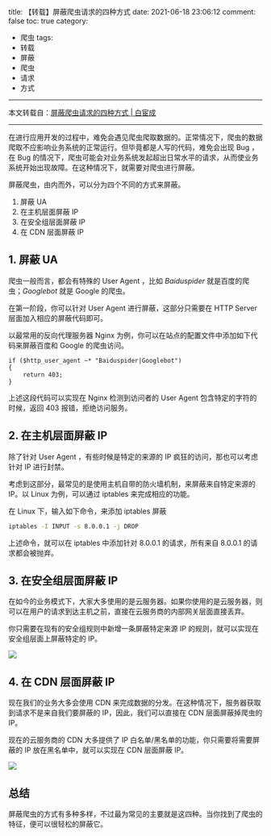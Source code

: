 title: 【转载】屏蔽爬虫请求的四种方式
date: 2021-06-18 23:06:12
comment: false
toc: true
category: 
 - 爬虫
tags: 
 - 转载
 - 屏蔽
 - 爬虫
 - 请求
 - 方式
---

本文转载自：[屏蔽爬虫请求的四种方式 | 白宦成](https://www.ixiqin.com/2021/02/shielding-the-crawler-request-four-ways/)

---

在进行应用开发的过程中，难免会遇见爬虫爬取数据的。正常情况下，爬虫的数据爬取不应影响业务系统的正常运行。但毕竟都是人写的代码，难免会出现 Bug ，在 Bug 的情况下，爬虫可能会对业务系统发起超出日常水平的请求，从而使业务系统开始出现故障。在这种情况下，就需要对爬虫进行屏蔽。

屏蔽爬虫，由内而外，可以分为四个不同的方式来屏蔽。

1. 屏蔽 UA
2. 在主机层面屏蔽 IP
3. 在安全组层面屏蔽 IP
4. 在 CDN 层面屏蔽 IP

## 1. 屏蔽 UA

爬虫一般而言，都会有特殊的 User Agent ，比如 *Baiduspider* 就是百度的爬虫；*Googlebot* 就是 Google 的爬虫。

在第一阶段，你可以针对 User Agent 进行屏蔽，这部分只需要在 HTTP Server 层面加入相应的屏蔽代码即可。

以最常用的反向代理服务器 Nginx 为例，你可以在站点的配置文件中添加如下代码来屏蔽百度和 Google 的爬虫访问。

```
if ($http_user_agent ~* "Baiduspider|Googlebot")  
{
    return 403;
}
```

上述这段代码可以实现在 Nginx 检测到访问者的 User Agent 包含特定的字符的时候，返回 403 报错，拒绝访问服务。

## 2. 在主机层面屏蔽 IP

除了针对 User Agent ，有些时候是特定的来源的 IP 疯狂的访问，那也可以考虑针对 IP 进行封禁。

考虑到这部分，最常见的是使用主机自带的防火墙机制，来屏蔽来自特定来源的 IP。以 Linux 为例，可以通过 iptables 来完成相应的功能。

在 Linux 下，输入如下命令，来添加 iptables 屏蔽

```bash
iptables -I INPUT -s 8.0.0.1 -j DROP
```

上述命令，就可以在 iptables 中添加针对 8.0.0.1 的请求，所有来自 8.0.0.1 的请求都会被抛弃。

## 3. 在安全组层面屏蔽 IP

在如今的业务模式下，大家大多使用的是云服务器。如果你使用的是云服务器，则可以在用户的请求到达主机之前，直接在云服务商的内部网关层面直接丢弃。

你只需要在现有的安全组规则中新增一条屏蔽特定来源 IP 的规则，就可以实现在安全组层面上屏蔽特定的 IP。

![](https://b3logfile.com/file/2021/06/solo-fetchupload-5808181516179342577-abc0e9c9.png)

## 4. 在 CDN 层面屏蔽 IP

现在我们的业务大多会使用 CDN 来完成数据的分发。在这种情况下，服务器获取到请求不是来自我们要屏蔽的 IP，因此，我们可以直接在 CDN 层面屏蔽掉爬虫的 IP。

现在的云服务商的 CDN 大多提供了 IP 白名单/黑名单的功能，你只需要将需要屏蔽的 IP 放在黑名单中，就可以实现在 CDN 层面屏蔽 IP。

![](https://b3logfile.com/file/2021/06/solo-fetchupload-4878768009416937409-402f8bde.png)

## 总结

屏蔽爬虫的方式有多种多样，不过最为常见的主要就是这四种。当你找到了爬虫的特征，便可以很轻松的屏蔽它。

